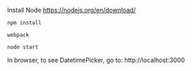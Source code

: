 

Install Node
https://nodejs.org/en/download/

`npm install`

`webpack`

`node start`

In browser, to see DatetimePicker, go to:
http://localhost:3000
